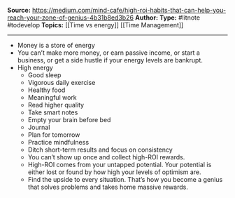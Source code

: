 ---
---
**Source:** https://medium.com/mind-cafe/high-roi-habits-that-can-help-you-reach-your-zone-of-genius-4b31b8ed3b26
**Author:**
**Type:** #litnote #todevelop 
**Topics:** [[Time vs energy]] [[Time Management]]

----
- Money is a store of energy
- You can’t make more money, or earn passive income, or start a business, or get a side hustle if your energy levels are bankrupt.
- High energy
	- Good sleep
	- Vigorous daily exercise
	- Healthy food
	- Meaningful work
	- Read higher quality 
	- Take smart notes
	- Empty your brain before bed
	- Journal 
	- Plan for tomorrow
	- Practice mindfulness
	- Ditch short-term results and focus on consistency
	- You can’t show up once and collect high-ROI rewards.
	- High-ROI comes from your untapped potential. Your potential is either lost or found by how high your levels of optimism are.
	- Find the upside to every situation. That’s how you become a genius that solves problems and takes home massive rewards.